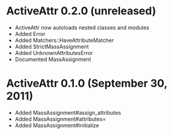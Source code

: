 # ActiveAttr 0.2.0 (unreleased) #

* ActiveAttr now autoloads nested classes and modules
* Added Error
* Added Matchers::HaveAttributeMatcher
* Added StrictMassAssignment
* Added UnknownAttributesError
* Documented MassAssignment

# ActiveAttr 0.1.0 (September 30, 2011) #

* Added MassAssignment#assign_attributes
* Added MassAssignment#attributes=
* Added MassAssignment#initialize
